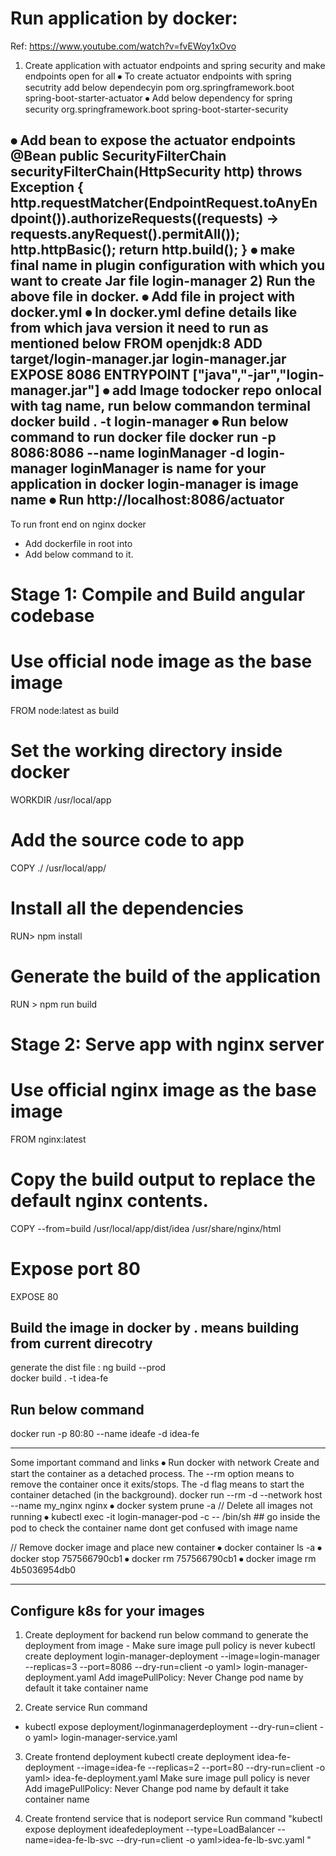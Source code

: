 
# Run application by docker:
Ref: https://www.youtube.com/watch?v=fvEWoy1xOvo
1) Create application with actuator endpoints and spring security and make endpoints open for all
⦁		To create actuator endpoints with spring secutrity add below dependecyin pom
		<dependency>
			<groupId>org.springframework.boot</groupId>
			<artifactId>spring-boot-starter-actuator</artifactId>
		</dependency>
⦁	Add below dependency for spring security
		<dependency>
			<groupId>org.springframework.boot</groupId>
			<artifactId>spring-boot-starter-security</artifactId>
		</dependency>

⦁	Add bean to expose the actuator endpoints
	@Bean
	public SecurityFilterChain securityFilterChain(HttpSecurity http) throws Exception {
	http.requestMatcher(EndpointRequest.toAnyEndpoint()).authorizeRequests((requests) ->
			requests.anyRequest().permitAll());
	http.httpBasic();
	return http.build();
}
⦁	make final name in plugin configuration with which you want to create Jar file
		<finalName>login-manager</finalName>
2) Run the above file in docker.
⦁	Add file in project with docker.yml
⦁	In docker.yml define details like from which java version it need to run as mentioned below
		FROM openjdk:8
		ADD target/login-manager.jar login-manager.jar
		EXPOSE 8086
		ENTRYPOINT ["java","-jar","login-manager.jar"]
⦁	add Image todocker repo onlocal with tag name, run below commandon terminal
	docker build . -t login-manager
⦁	Run below command to run docker file
		docker run -p 8086:8086 --name loginManager -d login-manager
		loginManager is name for your application in docker
		login-manager is image name
⦁	Run http://localhost:8086/actuator
-----------------------------------------------
To run front end on nginx docker
- Add dockerfile in root into 
- Add below command to it.
# Stage 1: Compile and Build angular codebase

# Use official node image as the base image
FROM node:latest as build

# Set the working directory inside docker
WORKDIR /usr/local/app

# Add the source code to app
COPY ./ /usr/local/app/

# Install all the dependencies
RUN> npm install

# Generate the build of the application
RUN > npm run build

# Stage 2: Serve app with nginx server
# Use official nginx image as the base image
FROM nginx:latest

# Copy the build output to replace the default nginx contents.
COPY --from=build /usr/local/app/dist/idea /usr/share/nginx/html

# Expose port 80
EXPOSE 80

## Build the image in docker by . means building from current direcotry
generate the dist file :  ng build --prod  
docker build . -t idea-fe
## Run below command
docker run -p 80:80 --name ideafe -d idea-fe

-------------------------------------------------
Some important command and links
⦁	Run docker with network
Create and start the container as a detached process. The --rm option means to remove the container once it exits/stops. The -d flag means to start the container detached (in the background).
docker run --rm -d --network host --name my_nginx nginx
⦁	docker system prune -a   // Delete all images not running
⦁	kubectl exec -it login-manager-pod -c <container-name> -- /bin/sh    ## go inside the pod to check the container name dont get confused with image name

// Remove docker image and place new container
⦁	docker container ls -a
⦁	docker stop 757566790cb1
⦁	docker rm 757566790cb1
⦁	docker image rm 4b5036954db0



------------------------------------------------------
## Configure k8s for your images

1) Create deployment for backend
	run below command to generate the deployment from image
		- Make sure image pull policy is never
kubectl create deployment login-manager-deployment --image=login-manager  --replicas=3 --port=8086 --dry-run=client -o yaml> login-manager-deployment.yaml
Add         imagePullPolicy: Never
Change pod name by default it take container name

2) Create service
	Run command 
- kubectl expose deployment/loginmanagerdeployment --dry-run=client -o yaml> login-manager-service.yaml

3) Create frontend deployment 
kubectl create deployment idea-fe-deployment --image=idea-fe  --replicas=2 --port=80 --dry-run=client -o yaml> idea-fe-deployment.yaml
Make sure image pull policy is never
Add   imagePullPolicy: Never
Change pod name by default it take container name

4) Create frontend service that is nodeport service
	Run command "kubectl expose deployment ideafedeployment --type=LoadBalancer  --name=idea-fe-lb-svc --dry-run=client -o yaml>idea-fe-lb-svc.yaml "




